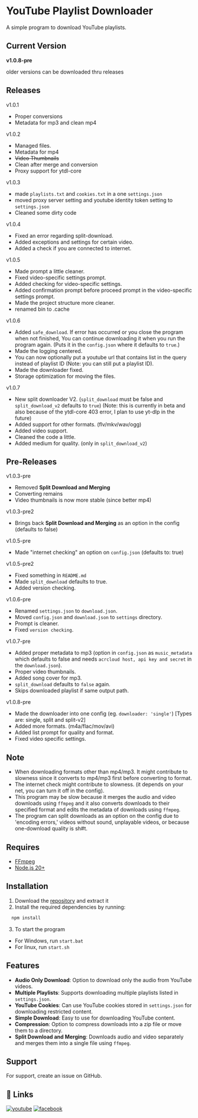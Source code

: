 
# YouTube Playlist Downloader

A simple program to download YouTube playlists.

## Current Version
**v1.0.8-pre**

older versions can be downloaded thru releases

## Releases
v1.0.1
- Proper conversions
- Metadata for mp3 and clean mp4

v1.0.2
- Managed files.
- Metadata for mp4
- ~~Video Thumbnails~~
- Clean after merge and conversion
- Proxy support for ytdl-core

v1.0.3
- made `playlists.txt` and `cookies.txt` in a one `settings.json`
- moved proxy server setting and youtube identity token setting to `settings.json`
- Cleaned some dirty code

v1.0.4
- Fixed an error regarding split-download.
- Added exceptions and settings for certain video.
- Added a check if you are connected to internet.

v1.0.5
- Made prompt a little cleaner.
- Fixed video-specific settings prompt.
- Added checking for video-specific settings.
- Added confirmation prompt before proceed prompt in the video-specific settings prompt.
- Made the project structure more cleaner.
- renamed bin to .cache

v1.0.6
- Added `safe_download`. If error has occurred or you close the program when not finished, You can continue downloading it when you run the program again. (Puts it in the `config.json` where it defaults to `true`.)
- Made the logging centered.
- You can now optionally put a youtube url that contains list in the query instead of playlist ID (Note: you can still put a playlist ID).
- Made the downloader fixed.
- Storage optimization for moving the files.

v1.0.7
- New split downloader V2. (`split_download` must be false and `split_download_v2` defaults to `true`) (Note: this is currently in beta and also because of the ytdl-core 403 error, I plan to use yt-dlp in the future)
- Added support for other formats. (flv/mkv/wav/ogg)
- Added video support.
- Cleaned the code a little.
- Added medium for quality. (only in `split_download_v2`)

## Pre-Releases
v1.0.3-pre
- Removed **Split Download and Merging**
- Converting remains
- Video thumbnails is now more stable (since better mp4)

v1.0.3-pre2
- Brings back **Split Download and Merging** as an option in the config (defaults to false)

v1.0.5-pre
- Made "internet checking" an option on `config.json` (defaults to: true)

v1.0.5-pre2
- Fixed something in `README.md`
- Made `split_download` defaults to true.
- Added version checking.

v1.0.6-pre
- Renamed `settings.json` to `download.json`.
- Moved `config.json` and `download.json` to `settings` directory.
- Prompt is cleaner.
- Fixed `version checking`.

v1.0.7-pre
- Added proper metadata to mp3 (option in `config.json` as `music_metadata` which defaults to false and needs `acrcloud host, api key and secret` in the `download.json`).
- Proper video thumbnails.
- Added song cover for mp3.
- `split_download` defaults to `false` again.
- Skips downloaded playlist if same output path.

v1.0.8-pre
- Made the downloader into one config (eg. `downloader: 'single'`) [Types are: single, split and split-v2]
- Added more formats. (m4a/flac/mov/avi)
- Added list prompt for quality and format.
- Fixed video specific settings.

## Note
- When downloading formats other than mp4/mp3. It might contribute to slowness since it converts to mp4/mp3 first before converting to format.
- The internet check might contribute to slowness. (it depends on your net, you can turn it off in the config).
- This program may be slow because it merges the audio and video downloads using `ffmpeg` and it also converts downloads to their specified format and edits the metadata of downloads using `ffmpeg`.
- The program can split downloads as an option on the config due to 'encoding errors,' videos without sound, unplayable videos, or because one-download quality is sh#t.

## Requires
- [FFmpeg](https://ffmpeg.org/)
- [Node.js 20+](https://nodejs.org/en)

## Installation

1. Download the [repository](https://github.com/merasugd/yt-playlist-downloader/archive/refs/heads/main.zip) and extract it
2. Install the required dependencies by running:
```bash
  npm install
```
3. To start the program

- For Windows, run ```start.bat```
- For linux, run ```start.sh```
    
## Features

- **Audio Only Download**: Option to download only the audio from YouTube videos.
- **Multiple Playlists**: Supports downloading multiple playlists listed in `settings.json`.
- **YouTube Cookies**: Can use YouTube cookies stored in `settings.json` for downloading restricted content.
- **Simple Download**: Easy to use for downloading YouTube content.
- **Compression**: Option to compress downloads into a zip file or move them to a directory.
- **Split Download and Merging**: Downloads audio and video separately and merges them into a single file using `ffmpeg`.

## Support

For support, create an issue on GitHub.


## 🔗 Links
[![youtube](https://img.shields.io/badge/youtube-FF0000?style=for-the-badge&logo=youtube&logoColor=white)](https://www.youtube.com/@merasu_gd)
[![facebook](https://img.shields.io/badge/facebook-0A66C2?style=for-the-badge&logo=facebook&logoColor=white)](https://www.facebook.com/profile.php?id=61554338001508)

